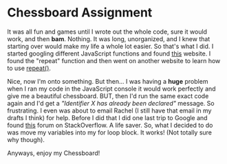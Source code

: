 # Chessboard Assignment

It was all fun and games until I wrote out the whole code, sure it would work, and then **bam**. Nothing. It was long, unorganized, and I knew that starting over would make my life a whole lot easier. So that's what I did. I started googling different JavaScript functions and found [this](https://www.w3schools.com/JS/js_functions.asp) website. I found the "repeat" function and then went on another website to learn how to use [repeat()](https://developer.mozilla.org/en-US/docs/Web/JavaScript/Reference/Global_Objects/String/repeat).

Nice, now I'm onto something. But then...
I was having a **huge** problem when I ran my code in
the JavaScript console it would work perfectly and give me a beautiful chessboard. BUT, then I'd run the same exact code again and I'd get a *"Identifier X has already been declared"* message. So frustrating. I even was about to email Rachel (I still have that email in my drafts I think) for help. Before I did that I did one last trip to Google and found [this](https://stackoverflow.com/questions/36140252/browser-identifier-x-has-already-been-declared) forum on StackOverflow. A life saver.
So, what I decided to do was move my variables into my for loop block. It works! (Not totally sure why though).

Anyways, enjoy my Chessboard!

